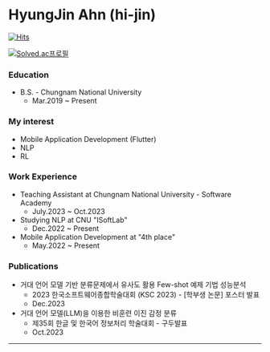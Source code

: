 # HyungJin Ahn (hi-jin)

[![Hits](https://hits.seeyoufarm.com/api/count/incr/badge.svg?url=https%3A%2F%2Fgithub.com%2Fhi-jin&count_bg=%23795548&title_bg=%23555555&icon=&icon_color=%23E7E7E7&title=hits&edge_flat=false)](https://hits.seeyoufarm.com)

[![Solved.ac프로필](http://mazassumnida.wtf/api/v2/generate_badge?boj=crushed7)](https://solved.ac/profile/crushed7)

### Education
- B.S. - Chungnam National University
   - Mar.2019 ~ Present

### My interest
- Mobile Application Development (Flutter)
- NLP
- RL

### Work Experience
- Teaching Assistant at Chungnam National University - Software Academy
   - July.2023 ~ Oct.2023
- Studying NLP at CNU "ISoftLab"
   - Dec.2022 ~ Present
- Mobile Application Development at "4th place"
   - May.2022 ~ Present
 
### Publications
- 거대 언어 모델 기반 분류문제에서 유사도 활용 Few-shot 예제 기법 성능분석
   - 2023 한국소프트웨어종합학술대회 (KSC 2023) - \[학부생 논문] 포스터 발표
   - Dec.2023
- 거대 언어 모델(LLM)을 이용한 비훈련 이진 감정 분류
   - 제35회 한글 및 한국어 정보처리 학술대회 - 구두발표
   - Oct.2023
---
